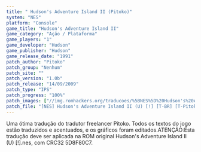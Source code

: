 ```yaml
---
title: " Hudson's Adventure Island II (Pitoko)"
system: "NES"
platform: "Console"
game_title: "Hudson's Adventure Island II"
game_category: "Ação / Plataforma"
game_players: "1"
game_developer: "Hudson"
game_publisher: "Hudson"
game_release_date: "1991"
patch_author: "Pitoko"
patch_group: "Nenhum"
patch_site: ""
patch_version: "1.0b"
patch_release: "14/09/2009"
patch_type: "IPS"
patch_progress: "100%"
patch_images: ["//img.romhackers.org/traducoes/%5BNES%5D%20Hudson's%20Adventure%20Island%20II%20-%20Pitoko%20-%201.png","//img.romhackers.org/traducoes/%5BNES%5D%20Hudson's%20Adventure%20Island%20II%20-%20Pitoko%20-%202.png","//img.romhackers.org/traducoes/%5BNES%5D%20Hudson's%20Adventure%20Island%20II%20-%20Pitoko%20-%203.png"]
patch_file: "[NES] Hudson's Adventure Island II (U) [!] [T-BR] [T-Pitoko G-Nenhum] [V-1.0b P-100% A-2009].zip"
---
```

Uma ótima tradução do tradutor freelancer Pitoko. Todos os textos do jogo estão traduzidos e acentuados, e os gráficos foram editados.ATENÇÃO:Esta tradução deve ser aplicada na ROM original Hudson's Adventure Island II (U) [!].nes, com CRC32 5D8F80C7.